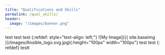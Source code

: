 ```yaml
---
title: "Qualifications and Skills"
permalink: /qual_skills/
header:
  image: "/images/banner.png"
---
```



test test test 
{:refdef: style="text-align: left;"}
![My Image]({{ site.baseimg }}/images/Ansible_logo.svg.jpg){:height="100px" width="100px"} test
test
{: refdef}
testt